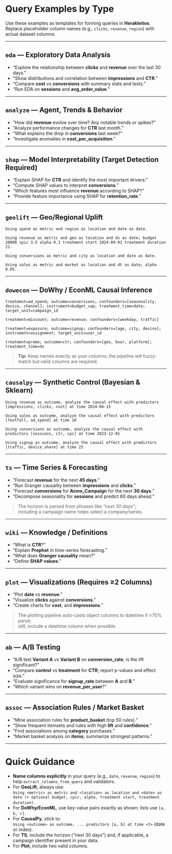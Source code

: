 # Query Examples by Type

Use these examples as templates for forming queries in **Herakleitos**.  
Replace placeholder column names (e.g., `clicks`, `revenue`, `region`) with actual dataset columns.

---

## `eda` — Exploratory Data Analysis
- “Explore the relationship between **clicks** and **revenue** over the last 30 days.”
- “Show distributions and correlation between **impressions** and **CTR**.”
- “Compare **cost** vs **conversions** with summary stats and tests.”
- “Run EDA on **sessions** and **avg_order_value**.”

---

## `analyze` — Agent, Trends & Behavior
- “How did **revenue** evolve over time? Any notable trends or spikes?”
- “Analyze performance changes for **CTR** last month.”
- “What explains the drop in **conversions** last week?”
- “Investigate anomalies in **cost_per_acquisition**.”

---

## `shap` — Model Interpretability (Target Detection Required)
- “Explain SHAP for **CTR** and identify the most important drivers.”
- “Compute SHAP values to interpret **conversions**.”
- “Which features most influence **revenue** according to SHAP?”
- “Provide feature importance using SHAP for **retention_rate**.”

---

## `geolift` — Geo/Regional Uplift
```
Using spend as metric and region as location and date as date.
```
```
Using revenue as metric and geo as location and ds as date; budget 20000 cpic 3.5 alpha 0.1 treatment start 2024-09-01 treatment duration 21.
```
```
Using conversions as metric and city as location and date as date.
```
```
Using sales as metric and market as location and dt as date; alpha 0.05.
```

---

## `dowecon` — DoWhy / EconML Causal Inference
```
treatment=ad_spend; outcome=conversions; confounders=[seasonality, device, channel]; instrument=budget_cap; treatment_time=date; target_unit=campaign_id
```
```
treatment=discount; outcome=revenue; confounders=[weekday, traffic]
```
```
treatment=exposure; outcome=signup; confounders=[age, city, device]; instrument=assignment; target_unit=user_id
```
```
treatment=promo; outcome=ctr; confounders=[geo, hour, platform]; treatment_time=ds
```

> **Tip:** Keep names exactly as your columns; the pipeline will fuzzy-match but valid columns are required.

---

## `causalpy` — Synthetic Control (Bayesian & Sklearn)
```
Using revenue as outcome, analyze the causal effect with predictors [impressions, clicks, cost] at time 2024-06-15
```
```
Using sales as outcome, analyze the causal effect with predictors [footfall, ad_spend] at time 10
```
```
Using conversions as outcome, analyze the causal effect with predictors [sessions, ctr, cpc] at time 2023-12-01
```
```
Using signup as outcome, analyze the causal effect with predictors [traffic, device_share] at time 25
```

---

## `ts` — Time Series & Forecasting
- “Forecast **revenue** for the next **45 days**.”
- “Run Granger causality between **impressions** and **clicks**.”
- “Forecast **conversions** for **Acme_Campaign** for the next **30 days**.”
- “Decompose seasonality for **sessions** and predict 60 days ahead.”

> The horizon is parsed from phrases like *“next 30 days”*;  
> including a campaign name helps select a company/series.

---

## `wiki` — Knowledge / Definitions
- “What is **CTR**?”
- “Explain **Prophet** in time-series forecasting.”
- “What does **Granger causality** mean?”
- “Define **SHAP values**.”

---

## `plot` — Visualizations (Requires ≥2 Columns)
- “Plot **date** vs **revenue**.”
- “Visualize **clicks** against **conversions**.”
- “Create charts for **cost**, and **impressions**.”

> The plotting pipeline auto-casts object columns to datetime if ≥70% parse;  
> still, include a datetime column when possible.

---

## `ab` — A/B Testing
- “A/B test **Variant A** vs **Variant B** on **conversion_rate**; is the lift significant?”
- “Compare **control** vs **treatment** for **CTR**; report p-values and effect size.”
- “Evaluate significance for **signup_rate** between **A** and **B**.”
- “Which variant wins on **revenue_per_user**?”

---

## `assoc` — Association Rules / Market Basket
- “Mine association rules for **product_basket** (top 50 rules).”
- “Show frequent itemsets and rules with high **lift** and **confidence**.”
- “Find associations among **category** purchases.”
- “Market basket analysis on **items**; summarize strongest patterns.”

---

# Quick Guidance
- **Name columns explicitly** in your query (e.g., `date`, `revenue`, `region`) to help `extract_columns_from_query` and validators.  
- For **GeoLift**, always use:  
  `Using <metric> as metric and <location> as location and <date> as date (+ optional budget, cpic, alpha, treatment start, treatment duration)`.  
- For **DoWhy/EconML**, use key-value pairs exactly as shown; lists use `[a, b, c]`.  
- For **CausalPy**, stick to:  
  `Using <outcome> as outcome, ... predictors [a, b] at time <t>` (date or index).  
- For **TS**, include the horizon (“next 30 days”) and, if applicable, a campaign identifier present in your data.  
- For **Plot**, include two valid columns.
